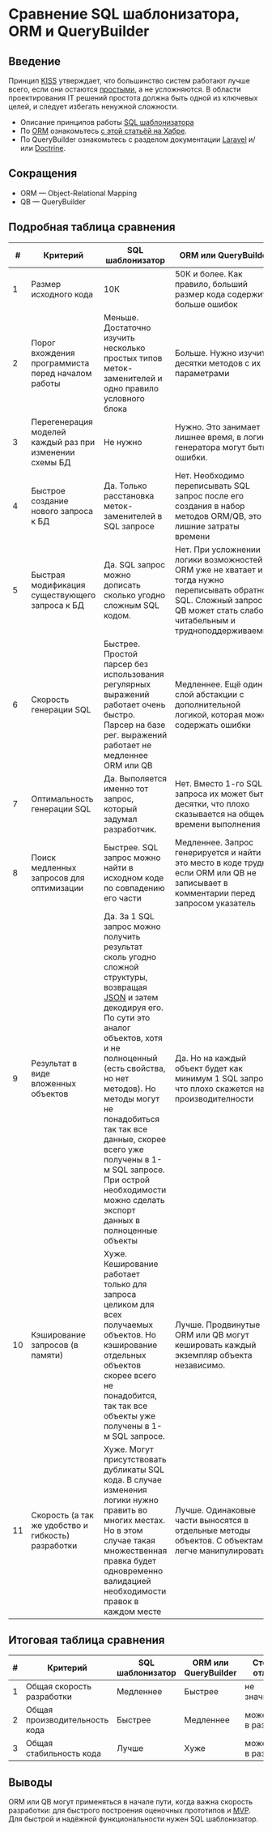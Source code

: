 
# Сравнение SQL шаблонизатора, ORM и QueryBuilder

## Введение
Принцип [KISS](https://ru.wikipedia.org/wiki/KISS_(%D0%BF%D1%80%D0%B8%D0%BD%D1%86%D0%B8%D0%BF)) утверждает, что большинство систем работают лучше всего, если они остаются [простыми](https://yandex.ru/yandsearch?text=%D0%AD%D0%B4%D1%81%D0%B3%D0%B5%D1%80%20%D0%94%D0%B5%D0%B9%D0%BA%D1%81%D1%82%D1%80%D0%B0%3A%20%D0%9F%D1%80%D0%BE%D1%81%D1%82%D0%BE%D1%82%D0%B0%20%E2%80%94%20%D1%8D%D1%82%D0%BE%20%D0%BD%D0%B5%D0%BF%D1%80%D0%B5%D0%BC%D0%B5%D0%BD%D0%BD%D0%BE%D0%B5%20%D1%83%D1%81%D0%BB%D0%BE%D0%B2%D0%B8%D0%B5%20%D0%B4%D0%BB%D1%8F%20%D0%BE%D0%B1%D0%B5%D1%81%D0%BF%D0%B5%D1%87%D0%B5%D0%BD%D0%B8%D1%8F%20%D0%BD%D0%B0%D0%B4%D0%B5%D0%B6%D0%BD%D0%BE%D1%81%D1%82%D0%B8&lr=10740), а не усложняются. В области проектирования IT решений простота должна быть одной из ключевых целей, и следует избегать ненужной сложности.

* Описание принципов работы [SQL шаблонизатора](https://github.com/rin-nas/sql-template-engine/blob/master/README.md)
* По [ORM](https://ru.wikipedia.org/wiki/ORM) ознакомьтесь [с этой статьёй на Хабре](https://m.habr.com/company/pgdayrussia/blog/328690/).
* По QueryBuilder ознакомьтесь с разделом документации [Laravel](http://laravel.su/docs/5.5/queries) и/или [Doctrine](https://www.doctrine-project.org/projects/doctrine-orm/en/2.6/reference/query-builder.html).

## Сокращения
* ORM — Object-Relational Mapping
* QB — QueryBuilder

## Подробная таблица сравнения
\#| Критерий | SQL шаблонизатор | ORM или QueryBuilder
--|----------|------------------|---------------------
1 | Размер исходного кода | 10К | 50К и более. Как правило, больший размер кода содержит больше ошибок
2 | Порог вхождения программиста перед началом работы| Меньше. Достаточно изучить несколько простых типов меток-заменителей и одно правило условного блока| Больше. Нужно изучить десятки методов с их параметрами
3 | Перегенерация моделей каждый раз при изменении схемы БД| Не нужно | Нужно. Это занимает лишнее время, в логике генератора могут быть ошибки.
4 | Быстрое создание нового запроса к БД | Да. Только расстановка меток-заменителей в SQL запросе | Нет. Необходимо переписывать SQL запрос после его создания в набор методов ORM/QB, это лишние затраты времени
5 | Быстрая модификация существующего запроса к БД | Да. SQL запрос можно дописать сколько угодно сложным SQL кодом. | Нет. При усложнении логики возможностей ORM уже не хватает и тогда нужно переписывать обратно в SQL. Сложный запрос в QB может стать слабо читабельным и трудноподдерживаемым
6 | Скорость генерации SQL | Быстрее. Простой парсер без использования регулярных выражений работает очень быстро. Парсер на базе рег. выражений работает не медленнее ORM или QB | Медленнее. Ещё один слой абстакции с дополнительной логикой, которая может содержать ошибки
7 | Оптимальность генерации SQL | Да. Выполяется именно тот запрос, который задумал разработчик. | Нет. Вместо 1-го SQL запроса их может быть десятки, что плохо сказывается на общем времени выполнения
8 | Поиск медленных запросов для оптимизации | Быстрее. SQL запрос можно найти в исходном коде по совпадению его части | Медленнее. Запрос генерируется и найти это место в коде трудно, если ORM или QB не записывает в комментарии перед запросом указатель
9 | Результат в виде вложенных объектов | Да. За 1 SQL запрос можно получить результат сколь угодно сложной структуры, возвращая [JSON](https://ru.wikipedia.org/wiki/JSON) и затем декодируя его. По сути это аналог объектов, хотя и не полноценный (есть свойства, но нет методов). Но методы могут не понадобиться так так все данные, скорее всего уже получены в 1-м SQL запросе. При острой необходимости можно сделать экспорт данных в полноценные объекты | Да. Но на каждый объект будет как минимум 1 SQL запрос, что плохо скажется на производителности
10 | Кэширование запросов (в памяти) | Хуже. Кеширование работает только для запроса целиком для всех получаемых объектов. Но кэширование отдельных объектов скорее всего не понадобится, так так все объекты уже получены в 1-м SQL запросе. | Лучше. Продвинутые ORM или QB могут кешировать каждый экземпляр объекта независимо.
11 | Скорость (а так же удобство и гибкость) разработки | Хуже. Могут присутствовать дубликаты SQL кода. В случае изменения логики нужно править во многих местах. Но в этом случае такая множественная правка будет одновременно валидацией необходимости правок в каждом месте | Лучше. Одинаковые части выносятся в отдельные методы объектов. С объектами легче манипулировать

## Итоговая таблица сравнения

\#| Критерий                      | SQL шаблонизатор | ORM или QueryBuilder | Степень отличия
--|-------------------------------|------------------|----------------------|------------------
1 | Общая скорость разработки     | Медленнее        | Быстрее              | не значительно
2 | Общая производительность кода | Быстрее          | Медленнее            | может быть в разы
3 | Общая стабильность кода       | Лучше            | Хуже                 | может быть в разы

## Выводы
ORM или QB могут применяться в начале пути, когда важна скорость разработки: для быстрого построения оценочных прототипов и [MVP](https://en.wikipedia.org/wiki/Minimum_viable_product). 
Для быстрой и надёжной функциональности нужен SQL шаблонизатор.
